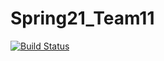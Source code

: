 # Spring21_Team11
[![Build Status](https://travis-ci.com/CSCI-3010-CUBoulder/Spring21_Team11.svg?branch=main)](https://travis-ci.com/CSCI-3010-CUBoulder/Spring21_Team11)
